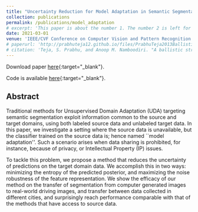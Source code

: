 ```yaml
---
title: "Uncertainty Reduction for Model Adaptation in Semantic Segmentation"
collection: publications
permalink: /publications/model_adaptation
# excerpt: 'This paper is about the number 1. The number 2 is left for future work.'
date: 2021-03-01
venue: 'IEEE/CVF Conference on Computer Vision and Pattern Recognition (CVPR)'
# paperurl: 'http://prabhuteja12.github.io/files/PrabhuTeja2013Ballistic.pdf'
# citation: 'Teja, S. Prabhu, and Anoop M. Namboodiri. "A ballistic stroke representation of online handwriting for recognition." In 2013 12th International Conference on Document Analysis and Recognition, pp. 857-861. IEEE, 2013.'
---
```

<!-- Download paper [here](../files/sivaprasad21a-cvpr.pdf) and the supplementary material [here](../files/sivaprasad21a-cvpr-supp.pdf) -->
Download paper [here](http://publications.idiap.ch/downloads/papers/2021/Sivaprasad_CVPR_2021.pdf){:target="_blank"}.

Code is available [here](https://github.com/idiap/model-uncertainty-for-adaptation){:target="_blank"}.

## Abstract 
Traditional methods for Unsupervised Domain Adaptation (UDA) targeting semantic segmentation exploit information common
to the source and target domains, using both labeled source data and unlabeled target data. In this paper, we
investigate a setting where the source data is unavailable, but the classifier trained on the source data is; hence
named ``model adaptation''. Such a scenario arises when data sharing is prohibited, for instance, because of privacy, or
Intellectual Property (IP) issues.

To tackle this problem, we propose a method that reduces the uncertainty of predictions on the target domain data. We
accomplish this in two ways: minimizing the entropy of the predicted posterior, and maximizing the noise robustness of
the feature representation. We show the efficacy of our method on the transfer of segmentation from computer generated
images to real-world driving images, and transfer between data collected in different cities, and surprisingly reach
performance comparable with that of the methods that have access to source data.